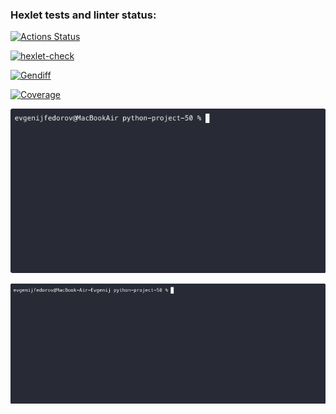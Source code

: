 ### Hexlet tests and linter status:
[![Actions Status](https://github.com/sirnapster88/python-project-50/actions/workflows/hexlet-check.yml/badge.svg)](https://github.com/sirnapster88/python-project-50/actions)

[![hexlet-check](https://github.com/sirnapster88/python-project-50/actions/workflows/hexlet-check.yml/badge.svg)](https://github.com/sirnapster88/python-project-50/actions/workflows/hexlet-check.yml)

[![Gendiff](https://github.com/sirnapster88/python-project-50/actions/workflows/gendiff_workflow_check.yml/badge.svg)](https://github.com/sirnapster88/python-project-50/actions/workflows/gendiff_workflow_check.yml)

[![Coverage](https://sonarcloud.io/api/project_badges/measure?project=sirnapster88_python-project-50&metric=coverage)](https://sonarcloud.io/summary/new_code?id=sirnapster88_python-project-50)

![Local GIF](./animations/gendiff.gif)

![Local GIF](./animations/gendiff_yml.gif)